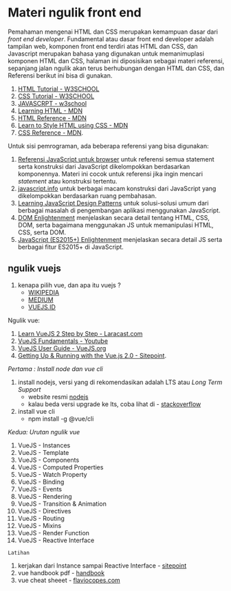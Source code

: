 # Materi ngulik front end

Pemahaman mengenai HTML dan CSS merupakan kemampuan dasar dari *front end developer*. Fundamental atau dasar front end developer adalah tampilan web, komponen front end terdiri atas HTML dan CSS, dan Javascript merupakan bahasa yang digunakan untuk memanimuplasi komponen HTML dan CSS, halaman ini diposisikan sebagai materi referensi, sepanjang jalan ngulik akan terus berhubungan dengan HTML dan CSS, dan Referensi berikut ini bisa di gunakan.  

1. [HTML Tutorial - W3SCHOOL](https://www.w3schools.com/html/)
2. [CSS Tutorial - W3SCHOOL](https://www.w3schools.com/css/default.asp)
3. [JAVASCRPT - w3school](https://www.w3schools.com/js/default.asp)
4. [Learning HTML - MDN](https://developer.mozilla.org/en-US/docs/Learn/HTML)
5. [HTML Reference - MDN](https://developer.mozilla.org/en-US/docs/Web/HTML)
6. [Learn to Style HTML using CSS - MDN](https://developer.mozilla.org/en-US/docs/Learn/CSS)
7. [CSS Reference - MDN](https://developer.mozilla.org/en-US/docs/Web/CSS).

Untuk sisi pemrograman, ada beberapa referensi yang bisa digunakan:
1. [Referensi JavaScript untuk browser](https://developer.mozilla.org/en-US/docs/Web/JavaScript/Reference) untuk referensi semua statement serta konstruksi dari JavaScript dikelompokkan berdasarkan komponennya. Materi ini cocok untuk referensi jika ingin mencari *statement* atau konstruksi tertentu.
2. [javascript.info](http://javascript.info/) untuk berbagai macam konstruksi dari JavaScript yang dikelompokkan berdasarkan ruang pembahasan.
3. [Learning JavaScript Design Patterns](https://addyosmani.com/resources/essentialjsdesignpatterns/book/) untuk solusi-solusi umum dari berbagai masalah di pengembangan aplikasi menggunakan JavaScript.
4. [DOM Enlightenment](http://domenlightenment.com/) menjelaskan secara detail tentang HTML, CSS, DOM, serta bagaimana menggunakan JS untuk memanipulasi HTML, CSS, serta DOM.
5. [JavaScript (ES2015+) Enlightenment](https://frontendmasters.com/books/javascript-enlightenment/) menjelaskan secara detail JS serta berbagai fitur ES2015+ di JavaScript.



## ngulik vuejs

1. kenapa pilih vue, dan apa itu vuejs ? 
    * [WIKIPEDIA](https://en.wikipedia.org/wiki/Vue.js) 
    * [MEDIUM](https://medium.com/@zalab/mengapa-vuejs-menjadi-menarik-8503a7b0ecc8)
    * [VUEJS.ID](https://vuejs.id/)
    

Ngulik vue:

1. [Learn VueJS 2 Step by Step - Laracast.com](https://laracasts.com/series/learn-vue-2-step-by-step)
2. [VueJS Fundamentals - Youtube](https://www.youtube.com/playlist?list=PLwAKR305CRO_1yAao-8aZiQnBqJeyng4O)
3. [VueJS User Guide - VueJS.org](https://vuejs.org/v2/guide/)
4. [Getting Up & Running with the Vue.js 2.0 - Sitepoint](https://www.sitepoint.com/up-and-running-vue-js-2-0/).


*Pertama : Install node dan vue cli*

1. install nodejs, versi yang di rekomendasikan adalah LTS atau *Long Term Support*  
    * website resmi [nodejs](https://nodejs.org)
    * kalau beda versi upgrade ke lts, coba lihat di - [stackoverflow](https://askubuntu.com/questions/426750/how-can-i-update-my-nodejs-to-the-latest-version)
2. install vue cli 
    * npm install -g @vue/cli 
    
*Kedua: Urutan ngulik vue*

1. VueJS - Instances
2. VueJS - Template
3. VueJS - Components
4. VueJS - Computed Properties
5. VueJS - Watch Property
6. VueJS - Binding
7. VueJS - Events
8. VueJS - Rendering
9. VueJS - Transition & Animation
10. VueJS - Directives
11. VueJS - Routing
12. VueJS - Mixins
13. VueJS - Render Function
14. VueJS - Reactive Interface

```
Latihan
```

1. kerjakan dari Instance sampai Reactive Interface - [sitepoint](https://www.tutorialspoint.com/vuejs/vuejs_overview.htm)
2. vue handbook pdf - [handbook](https://drive.google.com/drive/folders/1tyTNux2-az1yn-PsT8k7OOZTcRCBIb92)
3. vue cheat sheeet - [flaviocopes.com](https://flaviocopes.com/vue-cheat-sheet/)
